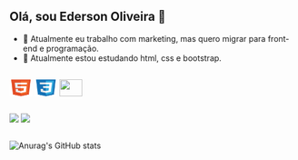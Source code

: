 ## Olá, sou Ederson Oliveira 👋

- 🔭 Atualmente eu trabalho com marketing, mas quero migrar para front-end e programação.
- 🌱 Atualmente estou estudando html, css e bootstrap.
##

<a target="_blank" rel="noopener noreferrer nofollow" href="#"><img align="center" alt="Rafa-HTML" height="30" width="40" src="https://raw.githubusercontent.com/devicons/devicon/master/icons/html5/html5-original.svg" style="max-width: 100%;"></a>
<a target="_blank" rel="noopener noreferrer nofollow" href="#"><img align="center" alt="Rafa-CSS" height="30" width="40" src="https://raw.githubusercontent.com/devicons/devicon/master/icons/css3/css3-original.svg" style="max-width: 100%;"></a>
<a target="_blank" rel="noopener noreferrer nofollow" href="#"><img align="center" alt="" height="30" width="40" src="https://cdn.jsdelivr.net/gh/devicons/devicon/icons/bootstrap/bootstrap-original.svg" style="max-width: 100%;"></a>
##
 
 <a href="https://www.linkedin.com/in/edy-oliveira/" rel="nofollow"><img src="https://img.shields.io/badge/-LinkedIn-%230077B5?style=for-the-badge&amp;logo=linkedin&amp;logoColor=white" data-canonical-src="https://img.shields.io/badge/-LinkedIn-%230077B5?style=for-the-badge&amp;logo=linkedin&amp;logoColor=white" style="max-width: 100%;"></a>
 <a href="https://linklist.bio/narina_crazy" rel="nofollow"><img src="https://img.shields.io/badge/linktree-39E09B?style=for-the-badge&logo=linktree&logoColor=white" data-canonical-src="https://img.shields.io/badge/linktree-39E09B?style=for-the-badge&logo=linktree&logoColor=white" style="max-width: 100%;"></a> 
 
 ##

![Anurag's GitHub stats](https://github-readme-stats.vercel.app/api?username=narina-crazy&show_icons=true&theme=tokyonight)





